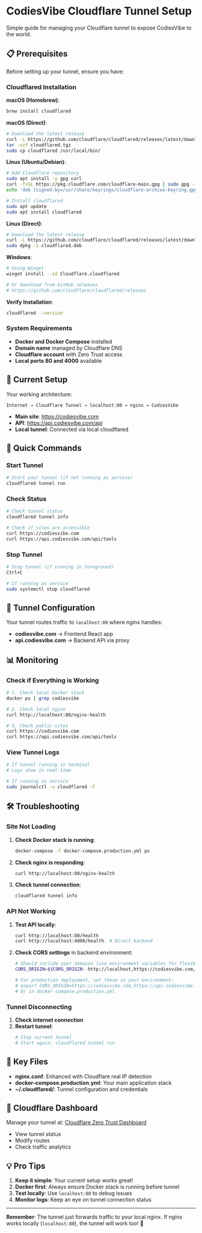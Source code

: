 # CodiesVibe Cloudflare Tunnel Setup

Simple guide for managing your Cloudflare tunnel to expose CodiesVibe to the world.

## 📋 Prerequisites

Before setting up your tunnel, ensure you have:

### Cloudflared Installation

**macOS (Homebrew)**:
```bash
brew install cloudflared
```

**macOS (Direct)**:
```bash
# Download the latest release
curl -L https://github.com/cloudflare/cloudflared/releases/latest/download/cloudflared-darwin-amd64.tgz -o cloudflared.tgz
tar -xzf cloudflared.tgz
sudo cp cloudflared /usr/local/bin/
```

**Linux (Ubuntu/Debian)**:
```bash
# Add Cloudflare repository
sudo apt install -y gpg curl
curl -fsSL https://pkg.cloudflare.com/cloudflare-main.gpg | sudo gpg --dearmor -o /usr/share/keyrings/cloudflare-archive-keyring.gpg
echo 'deb [signed-by=/usr/share/keyrings/cloudflare-archive-keyring.gpg] https://pkg.cloudflare.com/cloudflared focal main' | sudo tee /etc/apt/sources.list.d/cloudflared.list

# Install cloudflared
sudo apt update
sudo apt install cloudflared
```

**Linux (Direct)**:
```bash
# Download the latest release
curl -L https://github.com/cloudflare/cloudflared/releases/latest/download/cloudflared-linux-amd64.deb -o cloudflared.deb
sudo dpkg -i cloudflared.deb
```

**Windows**:
```bash
# Using Winget
winget install --id Cloudflare.cloudflared

# Or download from GitHub releases
# https://github.com/cloudflare/cloudflared/releases
```

**Verify Installation**:
```bash
cloudflared --version
```

### System Requirements
- **Docker and Docker Compose** installed
- **Domain name** managed by Cloudflare DNS
- **Cloudflare account** with Zero Trust access
- **Local ports 80 and 4000** available

## 🎯 Current Setup

Your working architecture:
```
Internet → Cloudflare Tunnel → localhost:80 → nginx → CodiesVibe
```

- **Main site**: https://codiesvibe.com
- **API**: https://api.codiesvibe.com/api
- **Local tunnel**: Connected via local cloudflared

## 🚀 Quick Commands

### Start Tunnel
```bash
# Start your tunnel (if not running as service)
cloudflared tunnel run
```

### Check Status
```bash
# Check tunnel status
cloudflared tunnel info

# Check if sites are accessible
curl https://codiesvibe.com
curl https://api.codiesvibe.com/api/tools
```

### Stop Tunnel
```bash
# Stop tunnel (if running in foreground)
Ctrl+C

# If running as service
sudo systemctl stop cloudflared
```

## 🔧 Tunnel Configuration

Your tunnel routes traffic to `localhost:80` where nginx handles:

- **codiesvibe.com** → Frontend React app
- **api.codiesvibe.com** → Backend API via proxy

## 📊 Monitoring

### Check if Everything is Working
```bash
# 1. Check local Docker stack
docker ps | grep codiesvibe

# 2. Check local nginx
curl http://localhost:80/nginx-health

# 3. Check public sites
curl https://codiesvibe.com
curl https://api.codiesvibe.com/api/tools
```

### View Tunnel Logs
```bash
# If tunnel running in terminal
# Logs show in real-time

# If running as service
sudo journalctl -u cloudflared -f
```

## 🛠️ Troubleshooting

### Site Not Loading
1. **Check Docker stack is running**:
   ```bash
   docker-compose -f docker-compose.production.yml ps
   ```

2. **Check nginx is responding**:
   ```bash
   curl http://localhost:80/nginx-health
   ```

3. **Check tunnel connection**:
   ```bash
   cloudflared tunnel info
   ```

### API Not Working
1. **Test API locally**:
   ```bash
   curl http://localhost:80/health
   curl http://localhost:4000/health  # Direct backend
   ```

2. **Check CORS settings** in backend environment:
   ```bash
   # Should include your domains (use environment variables for flexibility)
   CORS_ORIGIN=${CORS_ORIGIN:-http://localhost,https://codiesvibe.com,https://api.codiesvibe.com}

   # For production deployment, set these in your environment:
   # export CORS_ORIGIN=https://codiesvibe.com,https://api.codiesvibe.com
   # Or in docker-compose.production.yml
   ```

### Tunnel Disconnecting
1. **Check internet connection**
2. **Restart tunnel**:
   ```bash
   # Stop current tunnel
   # Start again: cloudflared tunnel run
   ```

## 📁 Key Files

- **nginx.conf**: Enhanced with Cloudflare real IP detection
- **docker-compose.production.yml**: Your main application stack
- **~/.cloudflared/**: Tunnel configuration and credentials

## 🔗 Cloudflare Dashboard

Manage your tunnel at: [Cloudflare Zero Trust Dashboard](https://one.dash.cloudflare.com/)

- View tunnel status
- Modify routes
- Check traffic analytics

## 💡 Pro Tips

1. **Keep it simple**: Your current setup works great!
2. **Docker first**: Always ensure Docker stack is running before tunnel
3. **Test locally**: Use `localhost:80` to debug issues
4. **Monitor logs**: Keep an eye on tunnel connection status

---

**Remember**: The tunnel just forwards traffic to your local nginx. If nginx works locally (`localhost:80`), the tunnel will work too! 🚀
